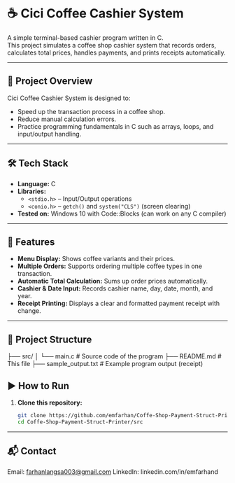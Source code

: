 # ☕ Cici Coffee Cashier System

A simple terminal-based cashier program written in C.  
This project simulates a coffee shop cashier system that records orders, calculates total prices, handles payments, and prints receipts automatically.

---

## 📌 Project Overview

Cici Coffee Cashier System is designed to:

- Speed up the transaction process in a coffee shop.
- Reduce manual calculation errors.
- Practice programming fundamentals in C such as arrays, loops, and input/output handling.

---

## 🛠️ Tech Stack

- **Language:** C
- **Libraries:**
  - `<stdio.h>` – Input/Output operations
  - `<conio.h>` – `getch()` and `system("CLS")` (screen clearing)
- **Tested on:** Windows 10 with Code::Blocks (can work on any C compiler)

---

## 🎯 Features

- **Menu Display:** Shows coffee variants and their prices.
- **Multiple Orders:** Supports ordering multiple coffee types in one transaction.
- **Automatic Total Calculation:** Sums up order prices automatically.
- **Cashier & Date Input:** Records cashier name, day, date, month, and year.
- **Receipt Printing:** Displays a clear and formatted payment receipt with change.

---

## 📂 Project Structure

├── src/
│ └── main.c # Source code of the program
├── README.md # This file
├── sample_output.txt # Example program output (receipt)

## ▶️ How to Run

1. **Clone this repository:**
   ```bash
   git clone https://github.com/emfarhan/Coffe-Shop-Payment-Struct-Printer.git
   cd Coffe-Shop-Payment-Struct-Printer/src
   ```

---

## 📬 Contact

Email: farhanlangsa003@gmail.com
LinkedIn: linkedin.com/in/emfarhand
